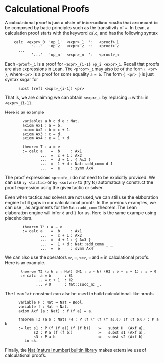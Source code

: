 Calculational Proofs
====================

A calculational proof is just a chain of intermediate results that are
meant to be composed by basic principles such as the transitivity of
`=`. In Lean, a calculation proof starts with the keyword `calc`, and has
the following syntax

        calc  <expr>_0  'op_1'  <expr>_1  ':'  <proof>_1
                '...'   'op_2'  <expr>_2  ':'  <proof>_2
          ...
                '...'   'op_n'  <expr>_n  ':'  <proof>_n

Each `<proof>_i` is a proof for `<expr>_{i-1} op_i <expr>_i`.
Recall that proofs are also expressions in Lean. The `<proof>_i`
may also be of the form `{ <pr> }`, where `<pr>` is a proof
for some equality `a = b`. The form `{ <pr> }` is just syntax sugar
for

          subst (refl <expr>_{i-1}) <pr>

That is, we are claiming we can obtain `<expr>_i` by replacing `a` with `b`
in `<expr>_{i-1}`.

Here is an example

```lean
        variables a b c d e : Nat.
        axiom Ax1 : a = b.
        axiom Ax2 : b = c + 1.
        axiom Ax3 : c = d.
        axiom Ax4 : e = 1 + d.

        theorem T : a = e
        := calc a    =  b     : Ax1
                ...  =  c + 1 : Ax2
                ...  =  d + 1 : { Ax3 }
                ...  =  1 + d : Nat::add_comm d 1
                ...  =  e     : symm Ax4.
```

The proof expressions `<proof>_i` do not need to be explicitly provided.
We can use `by <tactic>` or `by <solver>` to (try to) automatically construct the
proof expression using the given tactic or solver.

Even when tactics and solvers are not used, we can still use the elaboration engine to fill
gaps in our calculational proofs. In the previous examples, we can use `_` as arguments for the
`Nat::add_comm` theorem. The Lean elaboration engine will infer `d` and `1` for us.
Here is the same example using placeholders.

```lean
        theorem T' : a = e
        := calc a    =  b     : Ax1
                ...  =  c + 1 : Ax2
                ...  =  d + 1 : { Ax3 }
                ...  =  1 + d : Nat::add_comm _ _
                ...  =  e     : symm Ax4.
```

We can also use the operators `=>`, `⇒`, `<=>`, `⇔` and `≠` in calculational proofs.
Here is an example.

```lean
       theorem T2 (a b c : Nat) (H1 : a = b) (H2 : b = c + 1) : a ≠ 0
       := calc  a = b      : H1
              ... = c + 1  : H2
              ... ≠ 0      : Nat::succ_nz _.
```

The Lean `let` construct can also be used to build calculational-like proofs.

```lean
      variable P : Nat → Nat → Bool.
      variable f : Nat → Nat.
      axiom Axf (a : Nat) : f (f a) = a.

      theorem T3 (a b : Nat) (H : P (f (f (f (f a)))) (f (f b))) : P a b
      := let s1 : P (f (f a)) (f (f b))   :=   subst H  (Axf a),
             s2 : P a (f (f b))           :=   subst s1 (Axf a),
             s3 : P a b                   :=   subst s2 (Axf b)
         in s3.
```

Finally, the [Nat (natural number) builtin library](../../src/builtin/Nat.lean) makes extensive use of calculational proofs.